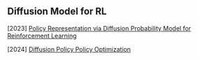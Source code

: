 ## Diffusion Model for RL

[2023] [Policy Representation via Diffusion Probability Model for Reinforcement Learning](https://arxiv.org/abs/2305.13122)

[2024] [Diffusion Policy Policy Optimization](https://arxiv.org/abs/2409.00588)